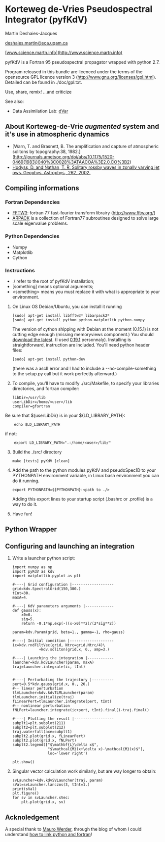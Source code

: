 Korteweg de-Vries Pseudospectral Integrator (pyfKdV)
====================================================

Martin Deshaies-Jacques

[deshaies.martin@sca.uqam.ca](mailto:deshaies.martin@sca.uqam.ca)

[www.science.martn.info](http://www.science.martn.info)

pyfKdV is a Fortran 95 pseudospectral propagator wrapped with python 2.7.

Program released in this bundle are licenced under the terms of the opensource GPL licence version 3 (http://www.gnu.org/licenses/gpl.html).
Detailed can be found in ./doc/gpl.txt.

Use, share, remix!
...and criticize


See also:

 * Data Assimilation Lab: [dVar](https://github.com/martndj/dVar)

About Korteweg-de-Vrie _augmented_ system and it's use in atmospheric dynamics
---------------------------------------------------------------------------

 * [Warn, T. and Brasnett, B. The amplification and capture of atmospheric solitons by topography:38, 1982.](http://journals.ametsoc.org/doi/abs/10.1175/1520-0469(1983\)040%3C0028%3ATAACOA%3E2.0.CO%3B2)
 * [Hodyss, D. and Nathan, T. R. Solitary rossby waves in zonally varying jet ows. Geophys. Astrophys., 262, 2002.](http://www.tandfonline.com/doi/abs/10.1080/03091920290011012#.Ug1egSHPTMU)


Compiling informations
----------------------
### Fortran Dependencies
 * [FFTW3](http://www.fftw.org/): fortran 77 fast-fourier transform librairy (http://www.fftw.org/)
 * [ARPACK](http://www.caam.rice.edu/software/ARPACK/) is a collection of Fortran77 subroutines designed to solve large scale eigenvalue problems.

### Python Dependencies
 * Numpy
 * Matplotlib
 * Cython

### Instructions
 * ./ refer to the root of pyfKdV installation;
 * [something] means optional arguments;
 * \<something\> means you must replace it with what is appropriate to your environment.


 1. On Linux OS Debian/Ubuntu, you can install it running

        [sudo] apt-get install libfftw3* libarpack2*
        [sudo] apt-get install python python-matplotlib python-numpy

    The version of cython shipping with Debian at the moment (0.15.1) is not cutting edge enough (missing memoryviews component.)
    You should [download the latest](http://cython.org/#download).
    (I used [0.19.1](http://cython.org/release/Cython-0.19.1.tar.gz) personnaly).
    Installing is straightforward, instruction are included.
    You'll need python header files:
    
        [sudo] apt-get install python-dev
        
    (there was a ascII error and I had to include a --no-compile-something to the setup.py call but it work perfectly afterward.)


 2. To compile, you'll have to modify ./src/Makefile, to specify your libraries directories, and fortran compiler:
    
        libDir=/usr/lib
        userLibDir=/home/<user>/lib
        compiler=gfortran

   Be sure that ${userLibDir} is in your ${LD_LIBRARY_PATH}:

        echo $LD_LIBRARY_PATH

   if not:

        export LD_LIBRARY_PATH=".:/home/<user>/lib/"

 3. Build the ./src/ directory

        make [tests] pyKdV [clean]


 4. Add the path to the python modules pyKdV and pseudoSpec1D to your PYTHONPATH environment variable, in Linux bash environment you can do it running.
 
        export PYTHONPATH=${PYTHONPATH}:<path to ./>

    Adding this export lines to your startup script (.bashrc or .profile) is a way to do it.

 4. Have fun!



Python Wrapper
--------------
Configuring and launching an integration
----------------------------------------

 1. Write a launcher python script:
    
        import numpy as np
        import pyKdV as kdv
        import matplotlib.pyplot as plt 
            
        #----| Grid configuration |-------------------
        grid=kdv.SpectralGrid(150,300.)
        tInt=30.
        maxA=4.
            
        #----| KdV parameters arguments |-------------
        def gauss(x):
            x0=0.
            sig=5.
            return -0.1*np.exp(-((x-x0)**2)/(2*sig**2))
                
        param=kdv.Param(grid, beta=1., gamma=-1, rho=gauss)
            
        #----| Initial condition |--------------------
        ic=kdv.rndFiltVec(grid, Ntrc=grid.Ntrc/4)\
                    +kdv.soliton(grid.x, 0., amp=3.)
            
        #----| Launching the integration |------------
        launcher=kdv.kdvLauncher(param, maxA)
        traj=launcher.integrate(ic, tInt)
            
        
        #----| Perturbating the trajectory |----------
        pert=0.5*kdv.gauss(grid.x, 0., 20.)
        #-- linear perturbation
        tlmLauncher=kdv.kdvTLMLauncher(param)
        tlmLauncher.initialize(traj)
        fLinearPert=tlmLauncher.integrate(pert, tInt)
        #-- nonlinear perturbation
        fNLPert=launcher.integrate(ic+pert, tInt).final()-traj.final()
        
        #----| Plotting the result |------------------
        subplt1=plt.subplot(211)
        subplt2=plt.subplot(212)
        traj.waterfall(axe=subplt1)
        subplt2.plot(grid.x, fLinearPert)
        subplt2.plot(grid.x, fNLPert)
        subplt2.legend(["$\mathbf{L}\delta x$", 
                        "$\mathcal{M}(x+\delta x)-\mathcal{M}(x)$"],
                        loc='lower right')
        
        plt.show()


 2. Singular vector calculation work similarly, but are way longer to obtain:

        svLauncher=kdv.kdvSVLauncher(traj, param)
        sVal=svLauncher.lanczos(3, tInt=1.)
        print(sVal)
        plt.figure()
        for sv in svLauncher.sVec:
            plt.plot(grid.x, sv) 


Acknoledgement
--------------
A special thank to [Mauro Werder](http://www.sfu.ca/~mawerder/), through the blog of whom I could understand [how to link python and fortran](http://www.sfu.ca/~mawerder/notes/calling_fortran_from_python.html)!
